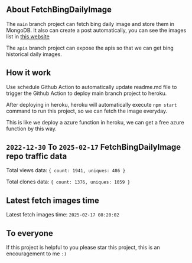 ## About FetchBingDailyImage

The `main` branch project can fetch bing daily image and store them in MongoDB.
It also can create a post automatically, you can see the images list in [this website](https://oursalbum.netlify.app)

The `apis` branch project can expose the apis so that we can get bing historical daily images.

## How it work

Use schedule Github Action to automatically update readme.md file to trigger the Github Action to deploy main branch project to heroku.

After deploying in heroku, heroku will automatically execute `npm start` command to run this project, so we can fetch the image everyday.

This is like we deploy a azure function in heroku, we can get a free azure function by this way.

## `2022-12-30` To `2025-02-17` FetchBingDailyImage repo traffic data

Total views data: `{ count: 1941, uniques: 486 }`

Total clones data: `{ count: 1376, uniques: 1059 }`

## Latest fetch images time

Latest fetch images time: `2025-02-17 08:20:02`

## To everyone

If this project is helpful to you please star this project, this is an encouragement to me `:)`



